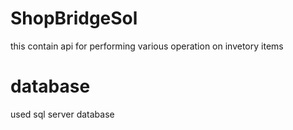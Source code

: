 # ShopBridgeSol
this contain api for performing various operation on invetory items
# database
used sql server database
